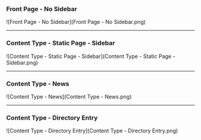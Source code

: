 ### Front Page - No Sidebar

![Front Page - No Sidebar](Front Page - No Sidebar.png)

---

### Content Type - Static Page - Sidebar

![Content Type - Static Page - Sidebar](Content Type - Static Page - Sidebar.png)

---

### Content Type - News

![Content Type - News](Content Type - News.png)

---

### Content Type - Directory Entry

![Content Type - Directory Entry](Content Type - Directory Entry.png)
